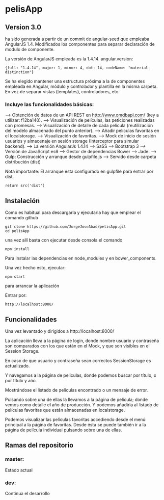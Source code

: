 # pelisApp

## Version 3.0

ha sido generada a partir de un commit de angular-seed que empleaba AngularJS 1.4. Modificados los componentes para separar declaración de modulo de componente.

La versión de AngularJS empleada es la 1.4.14. angular.version:
```
{full: "1.4.14", major: 1, minor: 4, dot: 14, codeName: "material-distinction"}
```

Se ha elegido mantener una estructura próxima a la de componentes empleada en Angular, módulo y controlador y plantilla en la misma carpeta. En vez de separar vistas (templates), controladores, etc.

### Incluye las funcionalidades básicas:

--> Obtención de datos de un API REST en http://www.omdbapi.com/ (key a utilizar: f12ba140).
--> Visualización de películas, las peticiones realizadas con promesas.
--> Visualización de detalle de cada película (reutilización del modelo almacenado del punto anterior).
--> Añadir películas favoritas en el localstorage.
--> Visualización de favoritas.
--> Mock de inicio de sesión usuarios y almacenaje en sesión storage (Interceptor para simular backend).
--> La versión AngularJs 1.4.14
--> SaSS
--> Bootstrap 3
--> Versión de JavaScript es6
--> Gestor de dependencias Bower
--> Jade.
--> Gulp: Construcción y arranque desde gulpfile.js
--> Servido desde carpeta distribución (dist)


Nota importante: El arranque esta configurado en gulpfile
para entrar por dist.
```
return src('dist')
```


## Instalación

Como es habitual para descargarla y ejecutarla hay que emplear el comando github

```
git clone https://github.com/JorgeJoseAbad/pelisApp.git
cd pelisApp
```
una vez allí basta con ejecutar desde consola el comando

```
npm install
```
Para instalar las dependencias en node_modules y en bower_components.

Una vez hecho esto, ejecutar:

```
npm start
```
para arrancar la aplicación

Entrar por:

```
http://localhost:8000/
```

## Funcionalidades

Una vez levantado y dirigidos a http://localhost:8000/

La aplicación lleva a la página de login, donde nombre usuario y contraseña son comparados con los que están en el Mock, y que son visibles en el Session Storage.

En caso de que usuario y contraseña sean correctos SessionStorage es actualizado.

Y navegamos a la página de peliculas, donde podemos buscar por título, o por título y año.

Mostrándose el listado de películas encontrado o un mensaje de error.

Pulsando sobre una de ellas la llevamos a la página de pelicula; donde vemos como detalle el año de producción. Y podemos añadirla al listado de películas favoritas que están almacenadas en localstorage.

Podemos visualizar las películas favoritas accediendo desde el menú principal a la página de favoritas. Desde ésta se puede también ir a la  página de película individual pulsando sobre una de ellas.

## Ramas del repositorio
### master:
Estado actual
### dev:
Continua el desarrollo
